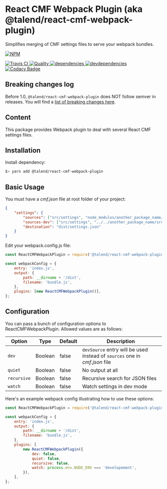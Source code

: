 # React CMF Webpack Plugin (aka @talend/react-cmf-webpack-plugin)

Simplifies merging of CMF settings files to serve your webpack bundles.

[![NPM][npm-icon] ][npm-url]

[![Travis CI][travis-ci-image] ][travis-ci-url]
[![Quality][quality-badge] ][quality-url]
[![dependencies][dependencies-image] ][dependencies-url]
[![devdependencies][devdependencies-image] ][devdependencies-url]
[![Codacy Badge](https://api.codacy.com/project/badge/Grade/f1e353b0f69c4cf99a4cb3f68b70ea7d)](https://www.codacy.com/app/Talend/ui/packages/cmf-webpack-plugin)

[npm-icon]: https://nodei.co/npm/@talend/react-cmf-webpack-plugin.png?downloads=true
[npm-url]: https://npmjs.org/package/@talend/react-cmf-webpack-plugin
[travis-ci-image]: https://travis-ci.org/Talend/@talend/react-cmf-webpack-plugin.svg?branch=master
[travis-ci-url]: https://travis-ci.org/Talend/@talend/react-cmf-webpack-plugin
[dependencies-image]: https://david-dm.org/Talend/@talend/react-cmf-webpack-plugin/status.svg
[dependencies-url]: https://david-dm.org/Talend/@talend/react-cmf-webpack-plugin
[devdependencies-image]: https://david-dm.org/Talend/@talend/react-cmf-webpack-plugin/dev-status.svg
[devdependencies-url]: https://david-dm.org/Talend/@talend/react-cmf-webpack-plugin#info=devDependencies
[quality-badge]: http://npm.packagequality.com/shield/@talend/react-cmf-webpack-plugin.svg
[quality-url]: http://packagequality.com/#?package=@talend/react-cmf-webpack-plugin

## Breaking changes log

Before 1.0, `@talend/react-cmf-webpack-plugin` does NOT follow semver in releases.
You will find a [list of breaking changes here](https://github.com/Talend/ui/wiki/BREAKING-CHANGE).

## Content

This package provides Webpack plugin to deal with several React CMF settings files.

## Installation

Install dependency:

```bash
$> yarn add @talend/react-cmf-webpack-plugin
```

## Basic Usage

You must have a _cmf.json_ file at root folder of your project:

```json
{
	"settings": {
		"sources": ["src/settings", "node_modules/another_package_name/lib/settings/"],
		"sources-dev": ["src/settings", "../../another_package_name/src/settings/"],
		"destination": "dist/settings.json"
	}
}
```

Edit your webpack.config.js file:

```javascript
const ReactCMFWebpackPlugin = require('@talend/react-cmf-webpack-plugin');

const webpackConfig = {
	entry: 'index.js',
	output: {
		path: __dirname + '/dist',
		filename: 'bundle.js',
	},
	plugins: [new ReactCMFWebpackPlugin()],
};
```

## Configuration

You can pass a bunch of configuration options to ReactCMFWebpackPlugin. Allowed values are as follows:

| Option      | Type    | Default | Description                                                                |
| ----------- | ------- | ------- | -------------------------------------------------------------------------- |
| `dev`       | Boolean | false   | `devSource` entry will be used instead of `sources` one in _cmf.json_ file |
| `quiet`     | Boolean | false   | No output at all                                                           |
| `recursive` | Boolean | false   | Recursive search for JSON files                                            |
| `watch`     | Boolean | false   | Watch settings in dev mode                                                 |

Here's an example webpack config illustrating how to use these options:

```javascript
const ReactCMFWebpackPlugin = require('@talend/react-cmf-webpack-plugin');

const webpackConfig = {
	entry: 'index.js',
	output: {
		path: __dirname + '/dist',
		filename: 'bundle.js',
	},
	plugins: [
		new ReactCMFWebpackPlugin({
			dev: false,
			quiet: false,
			recursive: false,
			watch: process.env.NODE_ENV === 'developement',
		}),
	],
};
```
